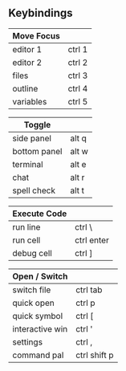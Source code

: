 ## Keybindings

| Move Focus | |
|---|---|
| editor 1 | ctrl 1 |
| editor 2 | ctrl 2 |
| files | ctrl 3 |
| outline | ctrl 4 |
| variables | ctrl 5 |

| Toggle | |
|---|---|
| side panel | alt q |
| bottom panel | alt w |
| terminal | alt e |
| chat | alt r |
| spell check | alt t |

| Execute Code | |
|---|---|
| run line | ctrl \ |
| run cell | ctrl enter |
| debug cell | ctrl ] |

| Open / Switch | |
|---|---|
| switch file | ctrl tab |
| quick open | ctrl p |
| quick symbol | ctrl [ |
| interactive win | ctrl ' |
| settings | ctrl , |
| command pal | ctrl shift p |
